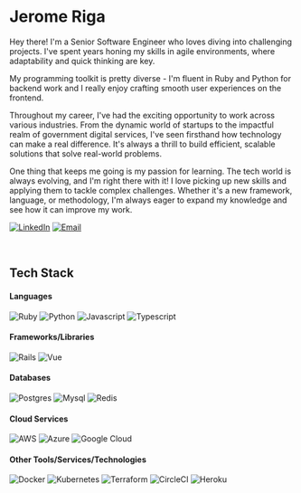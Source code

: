 # Jerome Riga

Hey there! I'm a Senior Software Engineer who loves diving into challenging projects. I've spent years honing my skills in agile environments, where adaptability and quick thinking are key.

My programming toolkit is pretty diverse - I'm fluent in Ruby and Python for backend work and I really enjoy crafting smooth user experiences on the frontend.

Throughout my career, I've had the exciting opportunity to work across various industries. From the dynamic world of startups to the impactful realm of government digital services, I've seen firsthand how technology can make a real difference. It's always a thrill to build efficient, scalable solutions that solve real-world problems.

One thing that keeps me going is my passion for learning. The tech world is always evolving, and I'm right there with it! I love picking up new skills and applying them to tackle complex challenges. Whether it's a new framework, language, or methodology, I'm always eager to expand my knowledge and see how it can improve my work.

[![LinkedIn](https://img.shields.io/badge/LinkedIn-jeromeriga-blue?style=flat-square&logo=linkedin)](https://www.linkedin.com/in/jeromeriga)
[![Email](https://img.shields.io/badge/Email-jriga%40zemis.co.uk-red?style=flat-square&logo=gmail)](mailto:jriga@zemis.co.uk)

<br>

## Tech Stack
#### Languages

![Ruby](https://img.shields.io/badge/Ruby-red.svg?&style=for-the-badge&logo=ruby&logoColor=white)
![Python](https://img.shields.io/badge/Python-%234e2a8e.svg?&style=for-the-badge&logo=python&logoColor=white)
![Javascript](https://img.shields.io/badge/Javascript-yellow.svg?&style=for-the-badge&logo=javascript&logoColor=white)
![Typescript](https://img.shields.io/badge/Typescript-blue.svg?&style=for-the-badge&logo=typescript&logoColor=white)

#### Frameworks/Libraries

![Rails](https://img.shields.io/badge/Rails-red.svg?&style=for-the-badge&logo=rubyonrails&logoColor=white)
![Vue](https://img.shields.io/badge/Vue.js-%234fc08d.svg?&style=for-the-badge&logo=vuedotjs&logoColor=white)

#### Databases

![Postgres](https://img.shields.io/badge/Postgres-%234169E1.svg?&style=for-the-badge&logo=postgresql&logoColor=white)
![Mysql](https://img.shields.io/badge/MYSQL-%234479A1.svg?&style=for-the-badge&logo=mysql&logoColor=white)
![Redis](https://img.shields.io/badge/Redis-%23DC382D.svg?&style=for-the-badge&logo=redis&logoColor=white)

#### Cloud Services

![AWS](https://img.shields.io/badge/Amazon%20AWS-%23232F3E?logo=amazon-aws&logoColor=white&style=for-the-badge)
![Azure](https://img.shields.io/badge/azure-%230080FF?logo=azure&logoColor=white&style=for-the-badge)
![Google Cloud](https://img.shields.io/badge/Google%20Cloud-%234285F4?logo=googlecloud&logoColor=white&style=for-the-badge)

#### Other Tools/Services/Technologies

![Docker](https://img.shields.io/badge/Docker-%232496ED?logo=docker&logoColor=white&style=for-the-badge)
![Kubernetes](https://img.shields.io/badge/kubernetes-%232496ED?logo=kubernetes&logoColor=white&style=for-the-badge)
![Terraform](https://img.shields.io/badge/Terraform-%237B42BC?logo=terraform&logoColor=white&style=for-the-badge)
![CircleCI](https://img.shields.io/badge/CircleCI-%23343434?logo=circleci&logoColor=white&style=for-the-badge)
![Heroku](https://img.shields.io/badge/Heroku-%23430098?logo=heroku&logoColor=white&style=for-the-badge)
